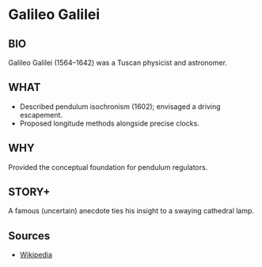 ---
---
# Galileo Galilei

## BIO
Galileo Galilei (1564–1642) was a Tuscan physicist and astronomer.

## WHAT
- Described pendulum isochronism (1602); envisaged a driving escapement.
- Proposed longitude methods alongside precise clocks.

## WHY
Provided the conceptual foundation for pendulum regulators.

## STORY+
A famous (uncertain) anecdote ties his insight to a swaying cathedral lamp.

## Sources

- [Wikipedia](https://en.wikipedia.org/wiki/Galileo_Galilei)

